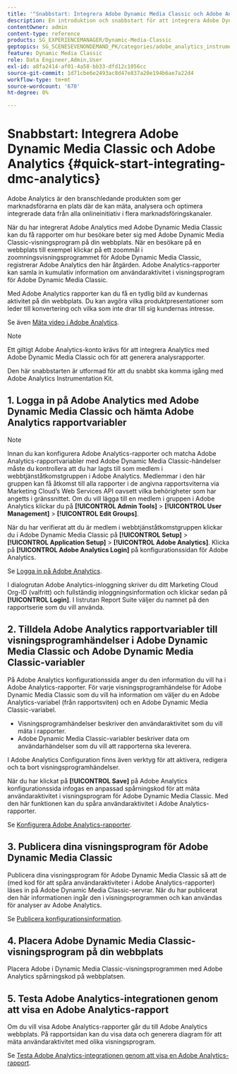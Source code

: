 ```yaml
---
title: '"Snabbstart: Integrera Adobe Dynamic Media Classic och Adobe Analytics"'
description: En introduktion och snabbstart för att integrera Adobe Dynamic Media Classic och Adobe Analytics så att du snabbt kommer igång.
contentOwner: admin
content-type: reference
products: SG_EXPERIENCEMANAGER/Dynamic-Media-Classic
geptopics: SG_SCENESEVENONDEMAND_PK/categories/adobe_analytics_instrumentation_kit
feature: Dynamic Media Classic
role: Data Engineer,Admin,User
exl-id: a8fa2414-af01-4a58-bb33-dfd12c1056cc
source-git-commit: 1d71cbe6e2493ac8d47e837a20e194b6ae7a22d4
workflow-type: tm+mt
source-wordcount: '670'
ht-degree: 0%

---
```


# Snabbstart: Integrera Adobe Dynamic Media Classic och Adobe Analytics {#quick-start-integrating-dmc-analytics}

Adobe Analytics är den branschledande produkten som ger marknadsförarna en plats där de kan mäta, analysera och optimera integrerade data från alla onlineinitiativ i flera marknadsföringskanaler.

När du har integrerat Adobe Analytics med Adobe Dynamic Media Classic kan du få rapporter om hur besökare beter sig med Adobe Dynamic Media Classic-visningsprogram på din webbplats. När en besökare på en webbplats till exempel klickar på ett zoommål i zoomningsvisningsprogrammet för Adobe Dynamic Media Classic, registrerar Adobe Analytics den här åtgärden. Adobe Analytics-rapporter kan samla in kumulativ information om användaraktivitet i visningsprogram för Adobe Dynamic Media Classic.

Med Adobe Analytics rapporter kan du få en tydlig bild av kundernas aktivitet på din webbplats. Du kan avgöra vilka produktpresentationer som leder till konvertering och vilka som inte drar till sig kundernas intresse.

Se även [Mäta video i Adobe Analytics](https://experienceleague.adobe.com/docs/media-analytics/using/media-overview.html).

>[!NOTE]
>
>Ett giltigt Adobe Analytics-konto krävs för att integrera Analytics med Adobe Dynamic Media Classic och för att generera analysrapporter.

Den här snabbstarten är utformad för att du snabbt ska komma igång med Adobe Analytics Instrumentation Kit.

## 1. Logga in på Adobe Analytics med Adobe Dynamic Media Classic och hämta Adobe Analytics rapportvariabler

>[!NOTE]
>
>Innan du kan konfigurera Adobe Analytics-rapporter och matcha Adobe Analytics-rapportvariabler med Adobe Dynamic Media Classic-händelser måste du kontrollera att du har lagts till som medlem i webbtjänståtkomstgruppen i Adobe Analytics. Medlemmar i den här gruppen kan få åtkomst till alla rapporter i de angivna rapportsviterna via Marketing Cloud’s Web Services API oavsett vilka behörigheter som har angetts i gränssnittet. Om du vill lägga till en medlem i gruppen i Adobe Analytics klickar du på **[!UICONTROL Admin Tools]** > **[!UICONTROL User Management]** > **[!UICONTROL Edit Groups]**.

När du har verifierat att du är medlem i webbtjänståtkomstgruppen klickar du i Adobe Dynamic Media Classic på **[!UICONTROL Setup]** > **[!UICONTROL Application Setup]** > **[!UICONTROL Adobe Analytics]**. Klicka på **[!UICONTROL Adobe Analytics Login]** på konfigurationssidan för Adobe Analytics.

Se [Logga in på Adobe Analytics](log-analytics.md#log_in_to_adobe_analytics).

I dialogrutan Adobe Analytics-inloggning skriver du ditt Marketing Cloud Org-ID (valfritt) och fullständig inloggningsinformation och klickar sedan på **[!UICONTROL Login]**. I listrutan Report Suite väljer du namnet på den rapportserie som du vill använda.

## 2. Tilldela Adobe Analytics rapportvariabler till visningsprogramhändelser i Adobe Dynamic Media Classic och Adobe Dynamic Media Classic-variabler

På Adobe Analytics konfigurationssida anger du den information du vill ha i Adobe Analytics-rapporter. För varje visningsprogramhändelse för Adobe Dynamic Media Classic som du vill ha information om väljer du en Adobe Analytics-variabel (från rapportsviten) och en Adobe Dynamic Media Classic-variabel.

* Visningsprogramhändelser beskriver den användaraktivitet som du vill mäta i rapporter.
* Adobe Dynamic Media Classic-variabler beskriver data om användarhändelser som du vill att rapporterna ska leverera.

I Adobe Analytics Configuration finns även verktyg för att aktivera, redigera och ta bort visningsprogramhändelser.

När du har klickat på **[!UICONTROL Save]** på Adobe Analytics konfigurationssida infogas en anpassad spårningskod för att mäta användaraktivitet i visningsprogram för Adobe Dynamic Media Classic. Med den här funktionen kan du spåra användaraktivitet i Adobe Analytics-rapporter.

Se [Konfigurera Adobe Analytics-rapporter](configuring-analytics-reports.md#configuring_adobe_analytics_reports).

## 3. Publicera dina visningsprogram för Adobe Dynamic Media Classic

Publicera dina visningsprogram för Adobe Dynamic Media Classic så att de (med kod för att spåra användaraktiviteter i Adobe Analytics-rapporter) läses in på Adobe Dynamic Media Classic-servrar. När du har publicerat den här informationen ingår den i visningsprogrammen och kan användas för analyser av Adobe Analytics.

Se [Publicera konfigurationsinformation](publishing-analytics-configuration-information.md#publishing_adobe_analytics_configuration_information).

## 4. Placera Adobe Dynamic Media Classic-visningsprogram på din webbplats

Placera Adobe i Dynamic Media Classic-visningsprogrammen med Adobe Analytics spårningskod på webbplatsen.

## 5. Testa Adobe Analytics-integrationen genom att visa en Adobe Analytics-rapport

Om du vill visa Adobe Analytics-rapporter går du till Adobe Analytics webbplats. På rapportsidan kan du visa data och generera diagram för att mäta användaraktivitet med olika visningsprogram.

Se [Testa Adobe Analytics-integrationen genom att visa en Adobe Analytics-rapport](testing-integration-viewing-analytics-report.md#testing_the_integration_by_viewing_an_adobe_analytics_report).
